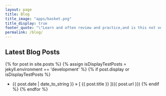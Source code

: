 ```yaml
---
layout: page
title: Blog
title_image: "apps/basket.png"
title_display: true
footer_quote: "\"Learn and often review and practice,and is this not very happy?\"---Confucius"
permalink: /blog/
---
```


## Latest Blog Posts

{% for post in site.posts %}
{% assign isDisplayTestPosts = jekyll.environment == 'development' %}
{% if post.display or isDisplayTestPosts %}
  * {{ post.date | date_to_string }} &raquo; [ {{ post.title }} ]({{ post.url }})
{% endif %}
{% endfor %}